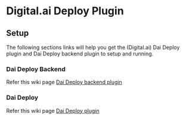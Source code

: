 # Digital.ai Deploy Plugin

## Setup

The following sections links will help you get the (Digital.ai) Dai Deploy plugin and Dai Deploy backend plugin to setup and running.

### Dai Deploy Backend

Refer this wiki page [Dai Deploy backend plugin](https://github.com/digital-ai/backstage-deploy/wiki/Dai-Deploy-Plugin-%E2%80%90-Backend)

### Dai Deploy

Refer this wiki page [Dai Deploy plugin](https://github.com/digital-ai/backstage-deploy/wiki/Dai-Deploy-Plugin-%E2%80%90-Frontend)

